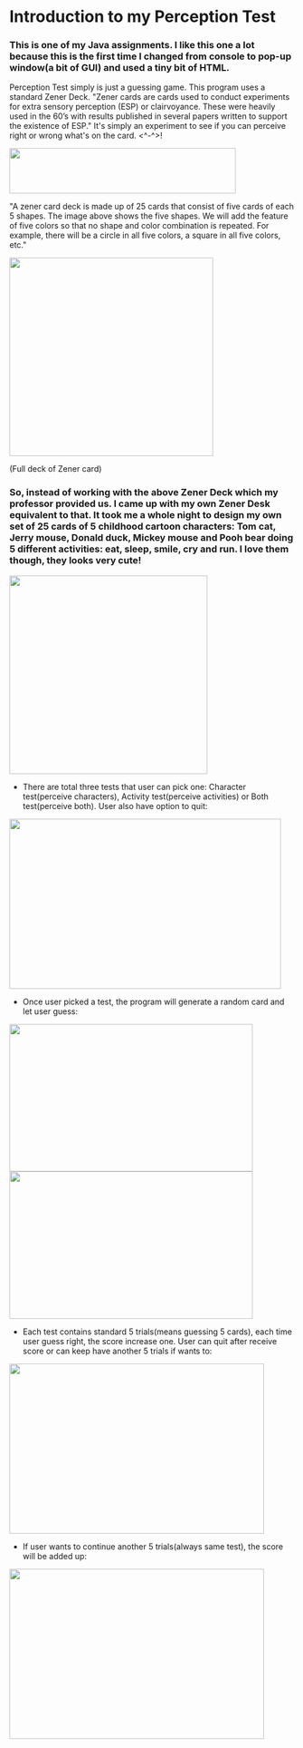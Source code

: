 # Introduction to my Perception Test

<html><h3>This is one of my Java assignments. I like this one a lot because this is the first time I 
 changed from console to pop-up window(a bit of GUI) and used a tiny bit of HTML.</h3>
  
Perception Test simply is just a guessing game. This program uses a standard Zener Deck. "Zener cards are cards used to conduct 
experiments for extra sensory perception (ESP) or clairvoyance. These were heavily used in the 60’s with results published in 
several papers written to support the existence of ESP." It's simply an experiment to see if you can perceive right or wrong what's on the card. <^-^>!
  

 <img src="https://user-images.githubusercontent.com/101363199/211198387-9a068c05-7036-4d34-abc4-40a67ddac6fa.png" width="400" height="80">


"A zener card deck is made up of 25 cards that consist of five cards of each 5 shapes. The image above shows the five 
shapes. We will add the feature of five colors so that no shape and color combination is repeated. For example, there will be 
a circle in all five colors, a square in all five colors, etc."
  
  
<img src="https://user-images.githubusercontent.com/101363199/211198467-55b181e9-a070-42b0-8d59-0b724a6f2b77.png" width="360" height="350">

(Full deck of Zener card)
  
<h3>So, instead of working with the above Zener Deck which my professor provided us. I came up with my own Zener Desk equivalent to that. It took me 
a whole night to design my own set of 25 cards of 5 childhood cartoon characters: Tom cat, Jerry mouse, Donald duck, Mickey mouse and Pooh bear doing 
5 different activities: eat, sleep, smile, cry and run. I love them though, they looks very cute!</h3>
  
  
<img src="https://user-images.githubusercontent.com/101363199/211199273-45590f89-7318-44d1-8732-fb5b0eb539be.png" width="350" height="350"> 
  


+ There are total three tests that user can pick one: Character test(perceive characters), Activity test(perceive activities) or Both test(perceive both).
  User also have option to quit:
  
  
<img src="https://user-images.githubusercontent.com/101363199/211199656-6b276e8e-ad11-4a21-9c73-0a7ceaaff02b.png" width="480" height="300">
  
  
+ Once user picked a test, the program will generate a random card and let user guess:
  

<img src="https://user-images.githubusercontent.com/101363199/211199986-350cf91c-b00b-4aee-a6a9-015ccad5d8ca.png" width="430" height="260">   <img src="https://user-images.githubusercontent.com/101363199/211199998-626b5d25-86ff-44a9-ae42-92feef050776.png" width="430" height="260">
  
  
+ Each test contains standard 5 trials(means guessing 5 cards), each time user guess right, the score increase one. User can quit after receive score or can keep have another 5 trials if wants to:
 
<img src="https://user-images.githubusercontent.com/101363199/211200253-6990cba6-57db-4819-8ad1-9688eb5fff1c.png" width="450" height="300">

  
+ If user wants to continue another 5 trials(always same test), the score will be added up:

<img src="https://user-images.githubusercontent.com/101363199/211200781-2f5daf84-5885-43f8-8125-d68e4a10c85d.png" width="450" height="300">




